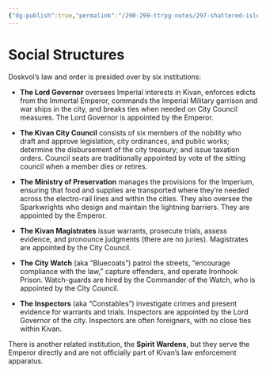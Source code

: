```yaml
---
{"dg-publish":true,"permalink":"/290-299-ttrpg-notes/297-shattered-isles/20-kivan/order/kivan-institutions/"}
---
```



# Social Structures

Doskvol’s law and order is presided over by six institutions:

-   **The Lord Governor** oversees Imperial interests in Kivan, enforces edicts from the Immortal Emperor, commands the Imperial Military garrison and war ships in the city, and breaks ties when needed on City Council measures. The Lord Governor is appointed by the Emperor.

-   **The Kivan City Council** consists of six members of the nobility who draft and approve legislation, city ordinances, and public works; determine the disbursement of the city treasury; and issue taxation orders. Council seats are traditionally appointed by vote of the sitting council when a member dies or retires.

-   **The Ministry of Preservation** manages the provisions for the Imperium, ensuring that food and supplies are transported where they’re needed across the electro-rail lines and within the cities. They also oversee the Sparkwrights who design and maintain the lightning barriers. They are appointed by the Emperor.

-   **The Kivan Magistrates** issue warrants, prosecute trials, assess evidence, and pronounce judgments (there are no juries). Magistrates are appointed by the City Council.

-   **The City Watch** (aka “Bluecoats”) patrol the streets, “encourage compliance with the law,” capture offenders, and operate Ironhook Prison. Watch-guards are hired by the Commander of the Watch, who is appointed by the City Council.

-   **The Inspectors** (aka “Constables”) investigate crimes and present evidence for warrants and trials. Inspectors are appointed by the Lord Governor of the city. Inspectors are often foreigners, with no close ties within Kivan.

There is another related institution, the **Spirit Wardens**, but they serve the Emperor directly and are not officially part of Kivan’s law enforcement apparatus.